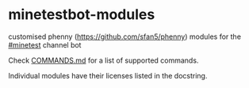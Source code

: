 minetestbot-modules
===================

customised phenny (https://github.com/sfan5/phenny) modules for the [#minetest](https://wiki.minetest.net/IRC) channel bot

Check [COMMANDS.md](./COMMANDS.md) for a list of supported commands.

Individual modules have their licenses listed in the docstring.
